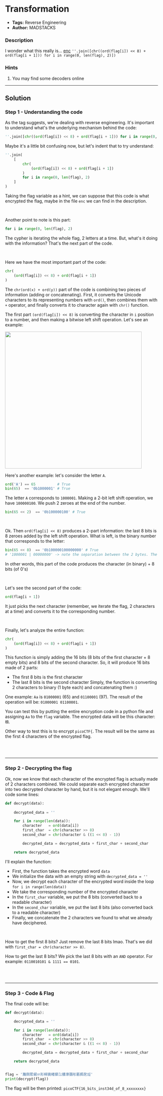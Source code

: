 # Transformation
- **Tags:** Reverse Engineering
- **Author:** MADSTACKS

### Description
I wonder what this really is... [enc](https://mercury.picoctf.net/static/a757282979af14ab5ed74f0ed5e2ca95/enc) `''.join([chr((ord(flag[i]) << 8) + ord(flag[i + 1])) for i in range(0, len(flag), 2)])`

### Hints
1. You may find some decoders online


---

## Solution


### Step 1 - Understanding the code

As the tag suggests, we're dealing with reverse engineering. It's important to understand what's the underlying mechanism behind the code:
``` python
''.join([chr((ord(flag[i]) << 8) + ord(flag[i + 1])) for i in range(0, len(flag), 2)])
```

Maybe it's a little bit confusing now, but let's indent that to try understand:
``` python
''.join(
	[
		chr(
			(ord(flag[i]) << 8) + ord(flag[i + 1])
		)
		for i in range(0, len(flag), 2)
	]
)
```

Taking the flag variable as a hint, we can suppose that this code is what encrypted the flag, maybe in the file `enc` we can find in the description.

<br>

Another point to note is this part:
``` python
for i in range(0, len(flag), 2)
```
The cypher is iterating the whole flag, 2 letters at a time. But, what's it doing with the information? That's the next part of the code.

<br>

Here we have the most important part of the code:
``` python
chr(
	(ord(flag[i]) << 8) + ord(flag[i + 1])
)
```

The `chr(ord(x) + ord(y))` part of the code is combining two pieces of information (adding or concatenating). First, it converts the Unicode characters to its representing numbers with `ord()`, then combines them with `+` operator, and finally converts it to character again with `chr()` function.

The first part `(ord(flag[i]) << 8)` is converting the character in `i` position to a number, and then making a bitwise left shift operation. Let's see an example:

<img src="https://user-images.githubusercontent.com/23441506/157932707-e84ebdf6-ef7c-4685-acca-205a8d6b6139.png" width="450px">

<br>

Here's another example: let's consider the letter `A`.
``` python
ord('A') == 65          # True
bin(65)  == '0b1000001' # True
```
The letter `A` corresponds to `1000001`. Making a 2-bit left shift operation, we have `100000100`. We push 2 zeroes at the end of the number.
``` python
bin(65 << 2)  == '0b100000100' # True
```

<br>

Ok. Then `ord(flag[i] << 8)` produces a 2-part information: the last 8 bits is 8 zeroes added by the left shift operation. What is left, is the binary number that corresponds to the letter:
``` python
bin(65 << 8)  == '0b100000100000000' # True
# '1000001 | 00000000' -> note the separation between the 2 bytes. The first is 01000001 and the second is 0's
```
In other words, this part of the code produces the character (in binary) + 8 bits (of 0's)

<br>

Let's see the second part of the code:
``` python
ord(flag[i + 1])
```
It just picks the next character (remember, we iterate the flag, 2 characters at a time) and converts it to the corresponding number.

<br>

Finally, let's analyze the entire function:
``` python
chr(
	(ord(flag[i]) << 8) + ord(flag[i + 1])
)
```

This function is simply adding the 16 bits (8 bits of the first character + 8 empty bits) and 8 bits of the second character. So, it will produce 16 bits made of 2 parts:
- The first 8 bits is the first character
- The last 8 bits is the second character
Simply, the function is converting 2 characters to binary (1 byte each) and concatenating them :)

One example:
`Aa` is `01000001` (65) and `01100001` (97). The result of the operation will be: `01000001 01100001`.

You can test this by putting the entire encryption code in a python file and assigning `Aa` to the `flag` variable. The encrypted data will be this character: `䅡`.

Other way to test this is to encrypt `picoCTF{`. The result will be the same as the first 4 characters of the encrypted flag.



<br>
<br>

---

### Step 2 - Decrypting the flag

Ok, now we know that each character of the encrypted flag is actually made of 2 characters combined. We could separate each encrypted character into two decrypted character by hand, but it is not elegant enough. We'll code some lines:
``` python
def decrypt(data):
	
	decrypted_data = ''

	for i in range(len(data)):
		character   = ord(data[i])
		first_char  = chr(character >> 8)
		second_char = chr(character & ((1 << 8) - 1))

		decrypted_data = decrypted_data + first_char + second_char

	return decrypted_data
```

I'll explain the function:
- First, the function takes the encrypted word `data`
- We initialize the data with an empty string with `decrypted_data = ''`
- Now, we decrypt each character of the encrypted word inside the loop `for i in range(len(data))`
- We take the corresponding number of the encrypted character
- In the `first_char` variable, we put the 8 bits (converted back to a readable character)
- In the `second_char` variable, we put the last 8 bits (also converted back to a readable character)
- Finally, we concatenate the 2 characters we found to what we already have deciphered.

<br>

How to get the first 8 bits? Just remove the last 8 bits lmao. That's we did with `first_char = chr(character >> 8)`.

How to get the last 8 bits? We pick the last 8 bits with an `AND` operator. For example: `0110010101 & 1111 == 0101`.


<br>
<br>

---

### Step 3 - Code & Flag

The final code will be:
``` python
def decrypt(data):

	decrypted_data = ''

	for i in range(len(data)):
		character   = ord(data[i])
		first_char  = chr(character >> 8)
		second_char = chr(character & ((1 << 8) - 1))

		decrypted_data = decrypted_data + first_char + second_char

	return decrypted_data


flag = '灩捯䍔䙻ㄶ形楴獟楮獴㌴摟潦弸彤㔲挶戹㍽'
print(decrypt(flag))
```

The flag will be then printed: `picoCTF{16_bits_inst34d_of_8_xxxxxxxx}`
